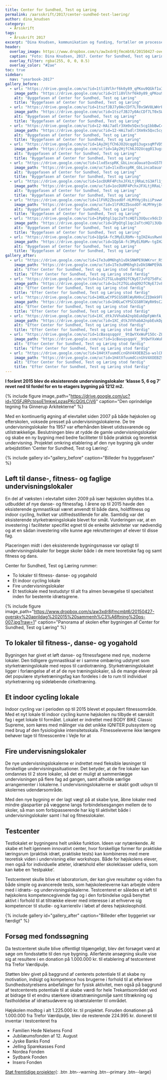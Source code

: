 ```yaml
---
title: Center for Sundhed, Test og Læring
permalink: /aarsskrift/2017/center-sundhed-test-laering/
author: dina_knudsen
category:
  - Årsskrift
tags:
  - Årsskrift 2017
excerpt: "Dina Knudsen, kommunikation og funding, fortæller om processen med at få etableret Center for Sundhed, Test og Læring - og hvordan vi bruger funding mere strategisk til at sikre faciliteterne på skolen."
header:
  overlay_image: https://www.dropbox.com/s/aw3xdr8jfmcmbt6/20150427-oversky%20aprildag%202015%20sammenh%C3%A6ftning%20ps-007.jpg?raw=1
  caption: "Foto: Dina Knudsen, 2017. Center for Sundhed, Test og Læring er den sorte tilbygning til højre i billedet"
  overlay_filter: rgba(255, 0, 0, 0.5)
  overlay_color: "#2ae"
toc: true
sidebar:
  nav: "yearbook-2017"
gallery_before:
  - url: "https://drive.google.com/uc?id=1tli8Vlhrf6k0y89_qPKou9QGkf1uIYRO"
    image_path: "https://drive.google.com/uc?id=1tli8Vlhrf6k0y89_qPKou9QGkf1uIYRO"
    alt: "Byggefasen af Center for Sundhed, Test og Læring"
    title: "Byggefasen af Center for Sundhed, Test og Læring"
  - url: "https://drive.google.com/uc?id=1tszfJBJ7y0AcCDf7LT0xSWV8LWHrPNnr"
    image_path: "https://drive.google.com/uc?id=1tszfJBJ7y0AcCDf7LT0xSWV8LWHrPNnr"
    alt: "Byggefasen af Center for Sundhed, Test og Læring"
    title: "Byggefasen af Center for Sundhed, Test og Læring"
  - url: "https://drive.google.com/uc?id=12-HAi7adlr3Xm9x5Qxc5cg1bbBwC4FbJ"
    image_path: "https://drive.google.com/uc?id=12-HAi7adlr3Xm9x5Qxc5cg1bbBwC4FbJ"
    alt: "Byggefasen af Center for Sundhed, Test og Læring"
    title: "Byggefasen af Center for Sundhed, Test og Læring"
  - url: "https://drive.google.com/uc?id=1Ay2HjfCh6JO2Ucqg013ugxsqMfVD5R-t"
    image_path: "https://drive.google.com/uc?id=1Ay2HjfCh6JO2Ucqg013ugxsqMfVD5R-t"
    alt: "Byggefasen af Center for Sundhed, Test og Læring"
    title: "Byggefasen af Center for Sundhed, Test og Læring"
  - url: "https://drive.google.com/uc?id=1lxd5xspRK_GbLincaOauatQvxG5Thegg"
    image_path: "https://drive.google.com/uc?id=1lxd5xspRK_GbLincaOauatQvxG5Thegg"
    alt: "Byggefasen af Center for Sundhed, Test og Læring"
    title: "Byggefasen af Center for Sundhed, Test og Læring"
  - url: "https://drive.google.com/uc?id=1ocDURF4PchxJFXLtjRRaLtG3Afl1jYXs"
    image_path: "https://drive.google.com/uc?id=1ocDURF4PchxJFXLtjRRaLtG3Afl1jYXs"
    alt: "Byggefasen af Center for Sundhed, Test og Læring"
    title: "Byggefasen af Center for Sundhed, Test og Læring"
  - url: "https://drive.google.com/uc?id=1lFVR2ZbsodOf-HLMYHyj8siiPswwGbI7"
    image_path: "https://drive.google.com/uc?id=1lFVR2ZbsodOf-HLMYHyj8siiPswwGbI7"
    alt: "Byggefasen af Center for Sundhed, Test og Læring"
    title: "Byggefasen af Center for Sundhed, Test og Læring"
  - url: "https://drive.google.com/uc?id=1PpQtgl1qc2aTtcHQ7i3UQucv9dcIGpeE"
    image_path: "https://drive.google.com/uc?id=1PpQtgl1qc2aTtcHQ7i3UQucv9dcIGpeE"
    alt: "Byggefasen af Center for Sundhed, Test og Læring"
    title: "Byggefasen af Center for Sundhed, Test og Læring"
  - url: "https://drive.google.com/uc?id=1QpSA-fc3MyELRbMv-tgIHZ4usRwnUQls"
    image_path: "https://drive.google.com/uc?id=1QpSA-fc3MyELRbMv-tgIHZ4usRwnUQls"
    alt: "Byggefasen af Center for Sundhed, Test og Læring"
    title: "Byggefasen af Center for Sundhed, Test og Læring"
gallery_after:
  - url: "https://drive.google.com/uc?id=1Te3u0M6hgh1vDkSNWPE9UWKrvr_RS-na"
    image_path: "https://drive.google.com/uc?id=1Te3u0M6hgh1vDkSNWPE9UWKrvr_RS-na"
    alt: "Efter Center for Sundhed, Test og Læring stod færdig"
    title: "Efter Center for Sundhed, Test og Læring stod færdig"
  - url: "https://drive.google.com/uc?id=1uJt2TGLubqO92fCNyE7JvFQ75dFu38K_"
    image_path: "https://drive.google.com/uc?id=1uJt2TGLubqO92fCNyE7JvFQ75dFu38K_"
    alt: "Efter Center for Sundhed, Test og Læring stod færdig"
    title: "Efter Center for Sundhed, Test og Læring stod færdig"
  - url: "https://drive.google.com/uc?id=1HOLwCYPSCGS8RlWyRH9sCZIDmk9Fkq2k"
    image_path: "https://drive.google.com/uc?id=1HOLwCYPSCGS8RlWyRH9sCZIDmk9Fkq2k"
    alt: "Efter Center for Sundhed, Test og Læring stod færdig"
    title: "Efter Center for Sundhed, Test og Læring stod færdig"
  - url: "https://drive.google.com/uc?id=1XC_dtkJVVhabA2npbEukDpFpWnfA_PfS"
    image_path: "https://drive.google.com/uc?id=1XC_dtkJVVhabA2npbEukDpFpWnfA_PfS"
    alt: "Efter Center for Sundhed, Test og Læring stod færdig"
    title: "Efter Center for Sundhed, Test og Læring stod færdig"
  - url: "https://drive.google.com/uc?id=1cBasqsqqoV__9tQwYXxWuP15Oc-ZLSMC"
    image_path: "https://drive.google.com/uc?id=1cBasqsqqoV__9tQwYXxWuP15Oc-ZLSMC"
    alt: "Efter Center for Sundhed, Test og Læring stod færdig"
    title: "Efter Center for Sundhed, Test og Læring stod færdig"
  - url: "https://drive.google.com/uc?id=1H4tXfuumdCcnGhV4XOEBZSa-wslCRHkc"
    image_path: "https://drive.google.com/uc?id=1H4tXfuumdCcnGhV4XOEBZSa-wslCRHkc"
    alt: "Efter Center for Sundhed, Test og Læring stod færdig"
    title: "Efter Center for Sundhed, Test og Læring stod færdig"
---
```


**I foråret 2015 blev de eksisterende undervisningslokaler ‘klasse 5, 6 og 7’ revet ned til fordel for en to etagers bygning på 1212 m2.**

{% include figure image_path="https://drive.google.com/uc?id=1OSFJRPctosoE1mkwLpzasPKcQGtLCjV6" caption="Den oprindelige tegning fra Ginnerup Arkitekterne" %}

Med en kontinuerlig øgning af elevtallet siden 2007 på både højskolen og efterskolen, voksede presset på undervisningslokalerne. De tre undervisningslokaler fra 1957 var efterhånden blevet utidssvarende og utilstrækkelige. Beslutningen blev at rydde de gamle undervisningslokaler og skabe en ny bygning med bedre faciliteter til både praktisk og teoretisk undervisning. Projektet omkring etablering af den nye bygning gik under arbejdstitlen ‘Center for Sundhed, Test og Læring’. 

{% include gallery id="gallery_before" caption="Billeder fra byggefasen" %}

## Løft til danse-, fitness- og faglige undervisningslokaler

En del af væksten i elevtallet siden 2009 på især højskolen skyldtes bl.a. udbuddet af nye danse- og fitnessfag. I årene op til 2015 havde den eksisterende gymnastiksal været anvendt til både dans, holdfitness og indoor cycling, hvilket var utilfredsstillende for alle. Samtidig var det eksisterende styrketræningslokale blevet for småt. Vurderingen var, at en investering i faciliteter specifikt egnet til de enkelte aktiviteter var nødvendig og at en sådan investering ville kunne øge rekrutteringen af elever til disse fag.

Placeringen midt i den eksisterende bygningsmasse var oplagt til undervisningslokaler for begge skoler både i de mere teoretiske fag og samt fitness og dans. 

Center for Sundhed, Test og Læring rummer: 

- To lokaler til fitness- danse- og yogahold
- Et indoor cycling lokale
- Fire undervisningslokaler 
- Et testlokale med testudstyr til alt fra almen bevægelse til specialtest inden for bestemte idrætsgrene. 

{% include figure image_path="https://www.dropbox.com/s/aw3xdr8jfmcmbt6/20150427-oversky%20aprildag%202015%20sammenh%C3%A6ftning%20ps-007.jpg?raw=1" caption="Panorama af skolen efter bygningen af Center for Sundhed, Test og Læring" %}

## To lokaler til fitness-, danse- og yogahold

Bygningen har givet et løft danse- og fitnessfagene med nye, moderne lokaler. Den tidligere gymnastiksal er i samme ombæring udstyret som styrketræningslokale med repos til cardiotræning. Styrketræningslokalet ligger i forlængelse af et af de nye træningslokaler, så de mange elever på det populære styrketræningsfag kan fordeles i de to rum til individuel styrketræning og sideløbende cirkeltræning. 

## Et indoor cycling lokale

Indoor cycling var i perioden op til 2015 blevet et populært fitnessområde. Med et nyt lokale til indoor cycling kunne højskolen nu tilbyde et særskilt fag i eget lokale til formålet. Lokalet er indrettet med BODY BIKE Classic Supreme, som køres med målinger via det unikke IQNITER pulssystem og med brug af den fysiologiske intensitetsskala. Fitnesseleverne ikke længere behøver tage til fitnesscentre i Vejle for at 

## Fire undervisningslokaler

De nye undervisningslokalerne er indrettet med fleksible løsninger til forskellige undervisningssituationer. Det betyder, at de fire lokaler kan omdannes til 2 store lokaler, så det er muligt at sammenlægge undervisningen på flere fag ad gangen, samt afholde særlige arrangementer i lokalerne. I undervisningslokalerne er skabt godt udsyn til skolernes udendørsområde. 

Med den nye bygning er der lagt vægt på at skabe lyse, åbne lokaler med mindre glaspartier på væggene langs forbindelsesgangen mellem de to skoler, så man som forbipasserende har kig til aktivitet både i undervisningslokaler samt i hal og fitnesslokaler.

## Testcenter

Testlokalet er bygningens helt unikke funktion. Ideen var nytænkende. At skabe et helt igennem innovativt center, hvor forskellige former for praktiske læringsrum (praktisk idræt, praktiske tests) kan kombineres med mere teoretisk viden i undervisning eller workshops. Både for højskolens elever, men også for individuelle atleter, idrætshold eller skoleklasser udefra, som kan købe en ‘testpakke’. 

Testcenteret skulle blive et laboratorium, der kan give resultater og viden fra både simple og avancerede tests, som højskoleeleverne kan arbejde videre med i idræts- og undervisningslokalerne. Testcenteret er således et løft til højskolens kompetencegivende fag og i den forbindelse også benyttet aktivt i forhold til at tiltrække elever med interesse i at erhverve sig kompetencer til studie- og karriereliv i løbet af deres højskoleophold. 

{% include gallery id="gallery_after" caption="Billeder efter byggeriet var færdigt" %}

## Forsøg med fondssøgning

Da testcenteret skulle blive offentligt tilgængeligt, blev det forsøget værd at søge om fondsstøtte til den nye bygning. Allerførste ansøgning skulle vise sig at resultere i en donation på 1.000.000 kr. til etablering af testcenteret fra Trefor Værdipulje.

Støtten blev givet på baggrund af centerets potentiale til at skabe ny motivation, indsigt og kompetence hos brugerne i forhold til at efterleve Sundhedsstyrelsens anbefalinger for fysisk aktivitet, men også på baggrund af testcenterets potentiale til at skabe værdi for hele Trekantsområdet ved at bidrage til et endnu stærkere idrætstræningsmiljø samt tiltrækning og fastholdelse af idrætsudøvere og idrætstalenter til området. 

Højskolen modtog i alt 1.225.000 kr. til projektet. Foruden donationen på 1.000.000 fra Trefor Værdipulje, blev de resterende 224.995 kr. doneret til inventar i testcenteret fra

- Familien Hede Nielsens Fond
- Jubilæumsfonden af 12. August
- Jyske Banks Fond
- Jelling Sparekasses Fond
- Nordea Fonden
- Sydbank Fonden
- Insero Fonden

[<i class='fas fa-money-bill-alt'></i> Støt fremtidige projekter](http://fond.vih.dk){: .btn .btn--warning .btn--primary .btn--large}
